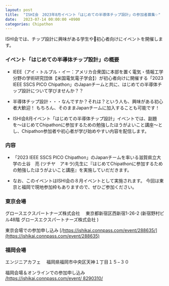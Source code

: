 ```yaml
---
layout: post
title:  "ISHI会　2023年8月イベント「はじめての半導体チップ設計」の参加者募集✨"
date:   2023-07-14 00:00:00 +0900
categories: Chipathon
---
```


ISHI会では、チップ設計に興味がある学生や🔰初心者向けにイベントを開催します。


### イベント「はじめての半導体チップ設計」の概要

* IEEE（アイ・トルプル・イー：アメリカ合衆国に本部を置く電気・情報工学分野の学術研究団体【米国電気電子学会】）が初心者向けに開催する「2023 IEEE SSCS PICO Chipathon」のJapanチームと共に、はじめての半導体チップ設計について学びませんか？？

* 半導体チップ設計・・・なんですか？それは？という人も、興味がある初心者大歓迎！ もちろん、そのままJapanチームに加入することも可能です！

* ISHI会8月イベント「はじめての半導体チップ設計」イベントでは、副題を〜はじめてChipathonに参加するための勉強したほうがよいこと講座〜とし、Chipathon参加者や初心者が学び始めやすい内容を配信します。


### 内容
* 「2023 IEEE SSCS PICO Chipathon」のJapanチームを率いる滋賀県立大学の土谷　亮 (ツチヤ　アキラ)先生に『はじめてChipathonに参加するための勉強したほうがよいこと講座』を実施していだだきます。

* なお、このイベントはISHI会の８月イベントとして実施されます。 今回は東京と福岡で現地参加枠もありますので、ぜひご参加ください。 


### 東京会場

グロースエクスパートナーズ株式会社
　東京都新宿区西新宿1-26-2 (新宿野村ビル48階 グロースエクスパートナーズ株式会社 )

東京会場での参加申し込み  [/https://ishikai.connpass.com/event/288635/](https://ishikai.connpass.com/event/288635)


### 福岡会場

 エンジニアカフェ
　福岡県福岡市中央区天神１丁目１５−３０

  福岡会場＆オンラインでの参加申し込み　 [/https://ishikai.connpass.com/event/ 8290310/](/https://ishikai.connpass.com/event/8290310/)

